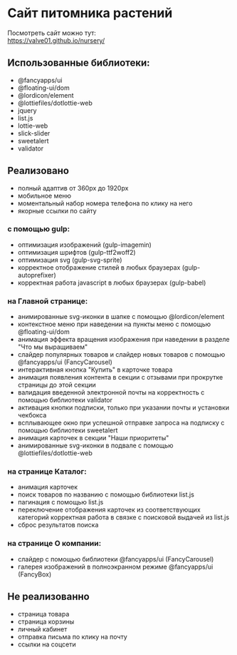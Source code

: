 # Сайт питомника растений

Посмотреть сайт можно тут:<br>
<https://valve01.github.io/nursery/><br>

## Использованные библиотеки:

- @fancyapps/ui
- @floating-ui/dom
- @lordicon/element
- @lottiefiles/dotlottie-web
- jquery
- list.js
- lottie-web
- slick-slider
- sweetalert
- validator

## Реализовано

- полный адаптив от 360px до 1920px
- мобильное меню
- моментальный набор номера телефона по клику на него
- якорные ссылки по сайту

### с помощью gulp:
- оптимизация изображений (gulp-imagemin)
- оптимизация шрифтов (gulp-ttf2woff2)
- оптимизация svg (gulp-svg-sprite)
- корректное отображение стилей в любых браузерах (gulp-autoprefixer)
- корректная работа javascript в любых браузерах (gulp-babel)

### на Главной странице:
- анимированные svg-иконки в шапке с помощью @lordicon/element
- контекстное меню при наведении на пункты меню с помощью @floating-ui/dom
- анимация эффекта вращения изображения при наведении в разделе "Что мы выращиваем"
- слайдер популярных товаров и слайдер новых товаров с помощью @fancyapps/ui (FancyCarousel)
- интерактивная кнопка "Купить" в карточке товара
- анимация появления контента в секции с отзывами при прокрутке страницы до этой секции
- валидация введенной электронной почты на корректность с помощью библиотеки validator
- активация кнопки подписки, только при указании почты и установки чекбокса
- всплывающее окно при успешной отправке запроса на подписку с помощью библиотеки sweetalert
- анимация карточек в секции "Наши приоритеты"
- анимированные svg-иконки в подвале с помощью @lottiefiles/dotlottie-web
### на странице Каталог:
- анимация карточек
- поиск товаров по названию с помощью библиотеки list.js
- пагинация с помощью list.js
- переключение отображения карточек из соответствующих категорий корректная работа в связке с поисковой выдачей из list.js
- сброс результатов поиска

### на странице О компании:
- слайдер с помощью библиотеки @fancyapps/ui (FancyCarousel)
- галерея изображений в полноэкранном режиме @fancyapps/ui (FancyBox)

## Не реализованно
- страница товара
- страница корзины
- личный кабинет
- отправка письма по клику на почту
- ссылки на соцсети



